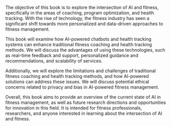 
The objective of this book is to explore the intersection of AI and fitness, specifically in the areas of coaching, program optimization, and health tracking. With the rise of technology, the fitness industry has seen a significant shift towards more personalized and data-driven approaches to fitness management.

This book will examine how AI-powered chatbots and health tracking systems can enhance traditional fitness coaching and health tracking methods. We will discuss the advantages of using these technologies, such as real-time feedback and support, personalized guidance and recommendations, and scalability of services.

Additionally, we will explore the limitations and challenges of traditional fitness coaching and health tracking methods, and how AI-powered solutions can address these issues. We will discuss potential ethical concerns related to privacy and bias in AI-powered fitness management.

Overall, this book aims to provide an overview of the current state of AI in fitness management, as well as future research directions and opportunities for innovation in this field. It is intended for fitness professionals, researchers, and anyone interested in learning about the intersection of AI and fitness.
